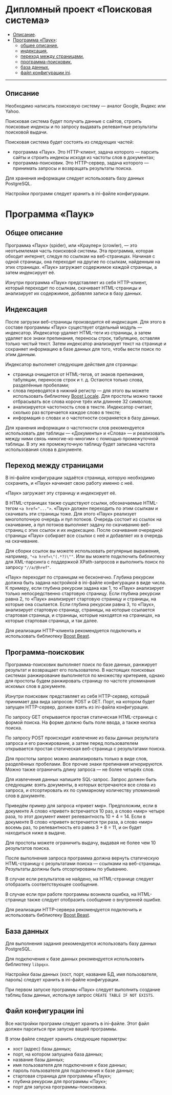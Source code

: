 # Дипломный проект «Поисковая система»

* [Описание](#описание).
* [Программа «Паук»](#программа-паук):
    * [общее описание](#общее-описание),
    * [индексация](#индексация),
    * [переход между страницами](#переход-между-страницами),
    * [программа-поисковик](#программа-поисковик),
    * [база данных](#база-данных),
    * [файл конфигурации ini](#файл-конфигурации-ini).
---

## Описание

Необходимо написать поисковую систему — аналог Google, Яндекс или Yahoo.

Поисковая система будет получать данные с сайтов, строить поисковые индексы и по запросу выдавать релевантные результаты поисковой выдачи.

Поисковая система будет состоять из следующих частей:
* программа «Паук». Это HTTP-клиент, задача которого — парсить сайты и строить индексы исходя из частоты слов в документах;
* программа-поисковик. Это HTTP-сервер, задача которого — принимать запросы и возвращать результаты поиска.

Для хранения информации следует использовать базу данных PostgreSQL.

Настройки программ следует хранить в ini-файле конфигурации.

# Программа «Паук»
## Общее описание
Программа «Паук» (spider), или «Краулер» (crowler), — это неотъемлемая часть поисковой системы. Эта программа, которая обходит интернет, следуя по ссылкам на веб-страницах. Начиная с одной страницы, она переходит на другие по ссылкам, найденным на этих страницах. «Паук» загружает содержимое каждой страницы, а затем индексирует её.

Изнутри программа «Паук» представляет из себя HTTP-клиент, который переходит по ссылкам, скачивает HTML-страницы и анализирует их содержимое, добавляя записи в базу данных.

## Индексация
После загрузки веб-страницы производится её индексация. Для этого в составе программы «Паук» существует отдельный модуль — индексатор. Индексатор удаляет HTML-теги из страницы, а затем удаляет все знаки препинания, переносы строк, табуляцию, оставляя только чистый текст. Затем индексатор анализирует текст на странице и сохраняет информацию в базе данных для того, чтобы вести поиск по этим данным.

Индексатор выполняет следующие действия для страницы:
* страница очищается от HTML-тегов, от знаков препинания, табуляции, переносов строк и т. д. Остаются только слова, разделённые пробелами;
* слова переводятся в нижний регистр — для этого вы можете использовать библиотеку [Boost Locale](https://www.boost.org/doc/libs/1_82_0/libs/locale/doc/html/index.html). Для простоты можно также отбрасывать все слова короче трёх или длиннее 32 символов;
* анализируется частотность слов в тексте. Индексатор считает, сколько раз встречается каждое слово в тексте;
* информация о словах и о частотности сохраняется в базу данных.

Для хранения информации о частотности слов рекомендуется использовать две таблицы — «Документы» и «Слова» — и реализовать между ними связь «многие-ко-многим» с помощью промежуточной таблицы. В эту же промежуточную таблицу будет записана частота использования слова в документе.

## Переход между страницами
В ini-файле конфигурации задаётся страница, которую необходимо сохранить, и «Паук» начинает свою работу именно с неё.

«Паук» загружает эту страницу и индексирует её.

В HTML-страницах также существуют ссылки, обозначаемые HTML-тегом `<a href="...">`. «Паук» должен переходить по этим ссылкам и скачивать эти страницы тоже. Для этого «Паук» реализует многопоточную очередь и пул потоков. Очередь состоит из ссылок на скачивание, а пул потоков выполняет задачу по скачиванию веб-страниц с этих ссылок и их индексацию. После скачивания очередной страницы «Паук» собирает все ссылки с неё и добавляет их в очередь на скачивание.

Для сборки ссылок вы можете использовать регулярные выражения, например, `"<a href=\"(.*?)\""`. Или вы можете подключить библиотеку для XML-парсинга с поддержкой XPath-запросов и выполнить поиск по запросу `"//a/@href"`.

«Паук» переходит по страницам не бесконечно. Глубина рекурсии должна быть задана настройкой в ini-файле конфигурации в виде числа. К примеру, если глубина рекурсии задана как 1, то «Паук» анализирует только непосредственно стартовую страницу. Если глубина рекурсии равна 2, то «Паук» анализирует стартовую страницу и страницы, на которые она ссылается. Если глубина рекурсии равна 3, то «Паук», анализирует стартовую страницу, страницы, на которые ссылается стартовая страница, и страницы, которые находятся на страницах, на которые стартовая страница, и так далее.

Для реализации HTTP-клиента рекомендуется подключить и использовать библиотеку [Boost Beast]( https://www.boost.org/doc/libs/1_82_0/libs/beast/doc/html/index.html ).

## Программа-поисковик
Программа-поисковик выполняет поиск по базе данных, ранжирует результат и возвращает его пользователю. В настоящих поисковых системах ранжирование выполняется по множеству критериев, однако для простоты будем ранжировать страницу по частоте упоминания искомых слов в документе.

Изнутри поисковик представляет из себя HTTP-сервер, который принимает два вида запросов: POST и GET. Порт, на котором будет запущен HTTP-сервер, должен взять из ini-файла конфигурации.

По запросу GET открывается простая статическая HTML-страница с формой поиска. На форме должно быть поле ввода, а также кнопка поиска.

По запросу POST происходит извлечение из базы данных результата запроса и его ранжирование, а затем перед пользователем открывается простая статическая веб-страница с результатами поиска.

Для простоты запрос можно анализировать только в виде слов, разделённых пробелами. Все прочие знаки препинания игнорируются. Можно также ограничить длину запроса — не более четырёх слов. 

Для извлечения данных напишите SQL-запрос. Запрос должен быть следующим: взять документы, в которых встречаются все слова из запроса, и отсортировать их по суммарному количеству упоминаний слов в документе.

Приведём пример для запроса «‎привет мир». Предположим, если в документе A слово «‎привет» встречается 10 раз, а слово «‎мир» четыре раза, то этот документ имеет релевантность 10 + 4 = 14. Если в документе B слово «‎привет» встречается три раза, а слово «‎мир» восемь раз, то релевантность его равна 3 + 8 = 11, и он будет находиться ниже в выдаче.

Для простоты можете ограничить выдачу, выдавая не более чем 10 результатов поиска.

После выполнения запроса программа должна вернуть статическую HTML-страницу с результатами поиска — ссылками на веб-страницы. Результаты должны быть отсортированы по убыванию.

В случае если результатов не найдено, на HTML-странице следует отобразить соответствующее сообщение.

В случае если при работе программы возникла ошибка, на HTML-странице также следует отобразить сообщение о внутренней ошибке.

Для реализации HTTP-сервера рекомендуется подключить и использовать библиотеку [Boost Beast]( https://www.boost.org/doc/libs/1_82_0/libs/beast/doc/html/index.html ). 

## База данных
Для выполнения задания рекомендуется использовать базу данных PostgreSQL.

Для подключения к базе данных рекомендуется использовать библиотеку `libpqxx`.

Настройки базы данных (хост, порт, название БД, имя пользователя, пароль) следует хранить в ini-файле конфигурации.

При первом запуске программы «‎Паук» следует выполнить создание таблиц базы данных, используя запрос `CREATE TABLE IF NOT EXISTS`.

## Файл конфигурации ini
Все настройки программ следует хранить в ini-файле. Этот файл должен парситься при запуске вашей программы.

В этом файле следует хранить следующие параметры:
* хост (адрес) базы данных;
* порт, на котором запущена база данных;
* название базы данных;
* имя пользователя для подключения к базе данных;
* пароль пользователя для подключения к базе данных;
* стартовая страница для программы «‎Паук»;
* глубина рекурсии для программы «‎Паук»;
* порт для запуска программы-поисковика.



